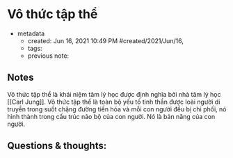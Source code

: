 ---
---

# Vô thức tập thể

- metadata
	- created: Jun 16, 2021 10:49 PM #created/2021/Jun/16,
	- tags:
	- previous note:

## Notes
Vô thức tập thể là khái niệm tâm lý học được định nghĩa bởi nhà tâm lý học [[Carl Jung]]. Vô thức tập thể là toàn bộ yếu tố tinh thần được loài người di truyền trong suốt chặng đường tiến hóa và mỗi con người đều bị chi phối, nó hình thành trong cấu trúc não bộ của con người. Nó là bản năng của con người.

## Questions & thoughts:

